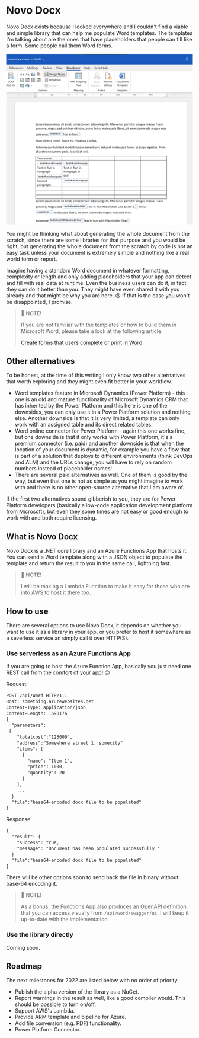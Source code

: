 # Novo Docx 
Novo Docx exists because I looked everywhere and I couldn't find a viable and simple library that can help me populate Word templates. The templates I'm talking about are the ones that have placeholders that people can fill like a form. Some people call them Word forms. 

![Word template example screenshot](.media/word-template-example)

You might be thinking what about generating the whole document from the scratch, since there are some libraries for that purpose and you would be right, but generating the whole document from the scratch by code is not an easy task unless your document is extremely simple and nothing like a real world form or report.

Imagine having a standard Word document in whatever formatting, complexity or length and only adding placeholders that your app can detect and fill with real data at runtime. Even the business users can do it, in fact they can do it better than you. They might have even shared it with you already and that might be why you are here. 😆 If that is the case you won't be disappointed, I promise. 

> 📯 NOTE! 
>
> If you are not familiar with the templates or how to build them in Microsoft Word, please take a look at the following article. 
>
> [Create forms that users complete or print in Word](https://support.microsoft.com/en-us/office/create-forms-that-users-complete-or-print-in-word-040c5cc1-e309-445b-94ac-542f732c8c8b)

 

## Other alternatives

To be honest, at the time of this writing I only know two other alternatives that worth exploring and they might even fit better in your workflow.

* Word templates feature in Microsoft Dynamics (Power Platform) - this one is an old and mature functionality of Microsoft Dynamics CRM that has inherited by the Power Platform and this here is one of the downsides, you can only use it in a Power Platform solution and nothing else. Another downside is that it is very limited, a template can only work with an assigned table and its direct related tables.
* Word online connector for Power Platform - again this one works fine, but one downside is that it only works with Power Platform, it's a premium connector (i.e. paid) and another downside is that when the location of your document is dynamic, for example you have a flow that is part of a solution that deploys to different environments (think DevOps and ALM) and the URLs change, you will have to rely on random numbers instead of placeholder names!
* There are several paid alternatives as well. One of them is good by the way, but even that one is not as simple as you might imagine to work with and there is no other open-source alternative that I am aware of. 

If the first two alternatives sound gibberish to you, they are for Power Platform developers (basically a low-code application development platform from Microsoft), but even they some times are not easy or good enough to work with and both require licensing.

 ## What is Novo Docx

Novo Docx is a .NET core library and an Azure Functions App that hosts it. You can send a Word template along with a JSON object to populate the template and return the result to you in the same call, lightning fast.

> 📯 NOTE! 
>
> I will be making a Lambda Function to make it easy for those who are into AWS to host it there too. 

## How to use

There are several options to use Novo Docx, it depends on whether you want to use it as a library in your app, or you prefer to host it somewhere as a severless service an simply call it over HTTP(S).

### Use serverless as an Azure Functions App

If you are going to host the Azure Function App, basically you just need one REST call from the comfort of your app! 😉

Request:

```
POST /api/Word HTTP/1.1
Host: something.azurewebsites.net
Content-Type: application/json
Content-Length: 1690176
{
  "parameters":
 {
    "totalcost":"125000",
    "address":"Somewhere street 1, somecity"
    "items": [
      {
        "name": "Item 1",
        "price": 1000,
        "quantity": 20
      }
    ],
    ...
  }
  "file":"base64-encoded docx file to be populated"
}
```

Response:

```
{
  "result": {
    "success": true,
    "message": "Document has been populated successfully."
  }
  "file":"base64-encoded docx file to be populated"
}
```

There will be other options soon to send back the file in binary without base-64 encoding it.

> 📯 NOTE! 
>
> As a bonus, the Functions App also produces an OpenAPI definition that you can access visually from `/api/word/swagger/ui`. I will keep it up-to-date with the implementation. 

### Use the library directly

Coming soon.

## Roadmap

The next milestones for 2022 are listed below with no order of priority.

* Publish the alpha version of the library as a NuGet.
* Report warnings in the result as well, like a good compiler would. This should be possible to turn on/off.
* Support AWS's Lambda.
* Provide ARM template and pipeline for Azure.
* Add file conversion (e.g. PDF) functionality.
* Power Platform Connector.
